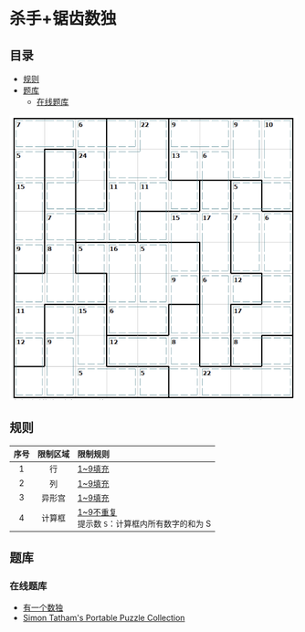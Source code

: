 # 杀手+锯齿数独
<!-- START doctoc generated TOC please keep comment here to allow auto update -->
<!-- DON'T EDIT THIS SECTION, INSTEAD RE-RUN doctoc TO UPDATE -->
## 目录

- [规则](#%E8%A7%84%E5%88%99)
- [题库](#%E9%A2%98%E5%BA%93)
  - [在线题库](#%E5%9C%A8%E7%BA%BF%E9%A2%98%E5%BA%93)

<!-- END doctoc generated TOC please keep comment here to allow auto update -->

![题](../../../images/sudoku/杀手+锯齿数独.png)

## 规则

| 序号  | 限制区域 | 限制规则                                |
|:---:|:----:|:------------------------------------|
|  1  |  行   | [1~9填充]                             |
|  2  |  列   | [1~9填充]                             |
|  3  | 异形宫  | [1~9填充]                             |
|  4  | 计算框  | [1~9不重复]<br/> 提示数 `S`：计算框内所有数字的和为 S |

## 题库

### 在线题库

- [有一个数独](https://shudu.one/killer-sudoku.php)
- [Simon Tatham's Portable Puzzle Collection](https://www.chiark.greenend.org.uk/~sgtatham/puzzles/js/solo.html)

[1~9填充]: ../../../rules.md#1to9填充
[1~9不重复]: ../../../rules.md#1to9不重复
